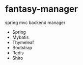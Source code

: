 # fantasy-manager
spring mvc backend manager 

- Spring
- Mybatis
- Thymeleaf
- Bootstrap
- Redis
- Shiro
